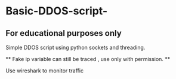 # Basic-DDOS-script-

## For educational purposes only 

Simple DDOS script using python sockets and threading. 

** Fake ip variable can still be traced , use only with permission. **

Use wireshark to monitor traffic 


